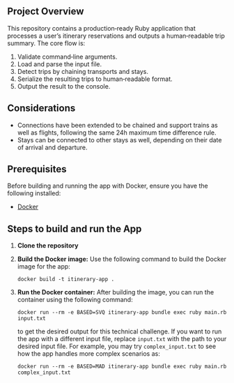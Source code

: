 ## Project Overview

This repository contains a production‑ready Ruby application that processes a user’s itinerary reservations and outputs a human‑readable trip summary. The core flow is:
1. Validate command‑line arguments.
2. Load and parse the input file.
3. Detect trips by chaining transports and stays.
4. Serialize the resulting trips to human‑readable format.
5. Output the result to the console.

## Considerations
- Connections have been extended to be chained and support trains as well as flights, following the same 24h maximum time difference rule.
- Stays can be connected to other stays as well, depending on their date of arrival and departure.



## Prerequisites

Before building and running the app with Docker, ensure you have the following installed:

- [Docker](https://www.docker.com/get-started)

## Steps to build and run the App

1. **Clone the repository**

2. **Build the Docker image:** Use the following command to build the Docker image for the app:
    ```
    docker build -t itinerary-app .
    ```
3. **Run the Docker container:** After building the image, you can run the container using the following command:
    ```
    docker run --rm -e BASED=SVQ itinerary-app bundle exec ruby main.rb input.txt
    ```
    to get the desired output for this technical challenge.
    If you want to run the app with a different input file, replace `input.txt` with the path to your desired input file.
    For example, you may try `complex_input.txt` to see how the app handles more complex scenarios as:
    ```
    docker run --rm -e BASED=MAD itinerary-app bundle exec ruby main.rb complex_input.txt
    ```
